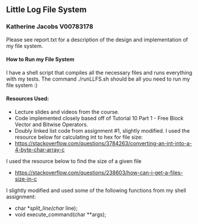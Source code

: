 ## Little Log File System
### Katherine Jacobs V00783178

Please see report.txt for a description of the design and implementation of my file system.

#### How to Run my File System
I have a shell script that compiles all the necessary files and runs everything with my tests. The command ./runLLFS.sh should be all you need to run my file system :)

#### Resources Used:
- Lecture slides and videos from the course.
- Code implemented closely based off of Tutorial 10 Part 1 - Free Block Vector and Bitwise Operators.
- Doubly linked list code from assignment #1, slightly modified.
I used the resource below for calculating int to hex for file size:
- https://stackoverflow.com/questions/3784263/converting-an-int-into-a-4-byte-char-array-c

I used the resource below to find the size of a given file 
- https://stackoverflow.com/questions/238603/how-can-i-get-a-files-size-in-c

I slightly modified and used some of the following functions from my shell assignment:
- char **split_line(char* line);
- void execute_command(char **args);